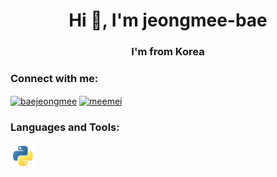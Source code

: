 <h1 align="center">Hi 👋, I'm jeongmee-bae</h1>
<h3 align="center">I'm from Korea</h3>

<h3 align="left">Connect with me:</h3>
<p align="left">
<a href="https://instagram.com/baejeongmee" target="blank"><img align="center" src="https://raw.githubusercontent.com/rahuldkjain/github-profile-readme-generator/master/src/images/icons/Social/instagram.svg" alt="baejeongmee" height="30" width="40" /></a>
<a href="https://www.youtube.com/c/meemei" target="blank"><img align="center" src="https://raw.githubusercontent.com/rahuldkjain/github-profile-readme-generator/master/src/images/icons/Social/youtube.svg" alt="meemei" height="30" width="40" /></a>
</p>

<h3 align="left">Languages and Tools:</h3>
<p align="left"> <a href="https://www.python.org" target="_blank" rel="noreferrer"> <img src="https://raw.githubusercontent.com/devicons/devicon/master/icons/python/python-original.svg" alt="python" width="40" height="40"/> </a> </p>
